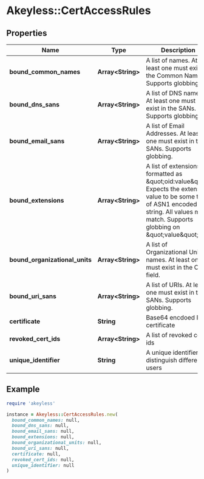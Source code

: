 # Akeyless::CertAccessRules

## Properties

| Name | Type | Description | Notes |
| ---- | ---- | ----------- | ----- |
| **bound_common_names** | **Array&lt;String&gt;** | A list of names. At least one must exist in the Common Name. Supports globbing. | [optional] |
| **bound_dns_sans** | **Array&lt;String&gt;** | A list of DNS names. At least one must exist in the SANs. Supports globbing. | [optional] |
| **bound_email_sans** | **Array&lt;String&gt;** | A list of Email Addresses. At least one must exist in the SANs. Supports globbing. | [optional] |
| **bound_extensions** | **Array&lt;String&gt;** | A list of extensions formatted as \&quot;oid:value\&quot;. Expects the extension value to be some type of ASN1 encoded string. All values must match. Supports globbing on \&quot;value\&quot;. | [optional] |
| **bound_organizational_units** | **Array&lt;String&gt;** | A list of Organizational Units names. At least one must exist in the OU field. | [optional] |
| **bound_uri_sans** | **Array&lt;String&gt;** | A list of URIs. At least one must exist in the SANs. Supports globbing. | [optional] |
| **certificate** | **String** | Base64 encdoed PEM certificate | [optional] |
| **revoked_cert_ids** | **Array&lt;String&gt;** | A list of revoked cert ids | [optional] |
| **unique_identifier** | **String** | A unique identifier to distinguish different users | [optional] |

## Example

```ruby
require 'akeyless'

instance = Akeyless::CertAccessRules.new(
  bound_common_names: null,
  bound_dns_sans: null,
  bound_email_sans: null,
  bound_extensions: null,
  bound_organizational_units: null,
  bound_uri_sans: null,
  certificate: null,
  revoked_cert_ids: null,
  unique_identifier: null
)
```

